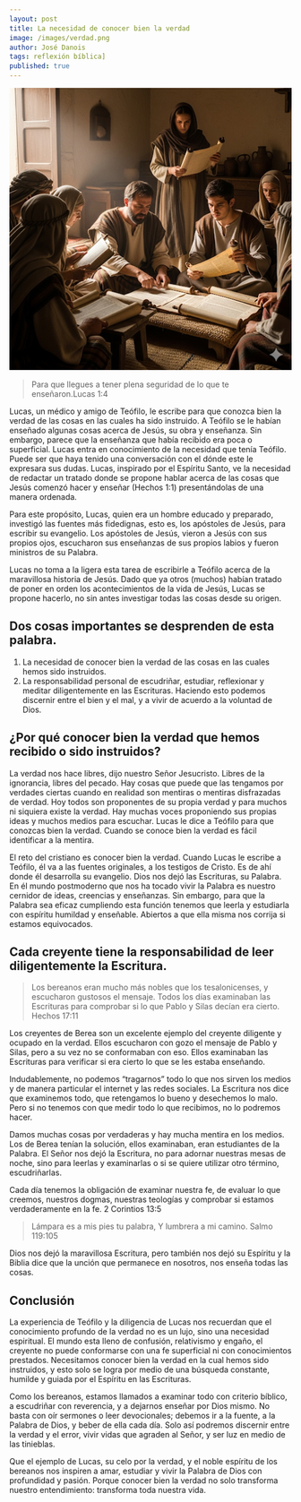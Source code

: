 ```yaml
---
layout: post
title: La necesidad de conocer bien la verdad
image: /images/verdad.png
author: José Danois
tags: reflexión bíblica]
published: true
---
```

![verdad](/images/verdad.png)
>Para que llegues a tener plena seguridad de lo que te enseñaron.Lucas 1:4

Lucas, un médico y amigo de Teófilo, le escribe para que conozca bien la verdad de las cosas en las cuales ha sido instruido. A Teófilo se le habían enseñado algunas cosas acerca de Jesús, su obra y enseñanza. Sin embargo, parece que la enseñanza que había recibido era poca o superficial. Lucas entra en conocimiento de la necesidad que tenía Teófilo. Puede ser que haya tenido una conversación con el dónde este le expresara sus dudas. Lucas, inspirado por el Espíritu Santo, ve la necesidad de redactar un tratado donde se propone hablar acerca de las cosas que Jesús comenzó hacer y enseñar (Hechos 1:1) presentándolas de una manera ordenada.

Para este propósito, Lucas, quien era un hombre educado y preparado, investigó las fuentes más fidedignas, esto es, los apóstoles de Jesús, para escribir su evangelio. Los apóstoles de Jesús, vieron a Jesús con sus propios ojos, escucharon sus enseñanzas de sus propios labios y fueron ministros de su Palabra.

Lucas no toma a la ligera esta tarea de escribirle a Teófilo acerca de la maravillosa historia de Jesús. Dado que ya otros (muchos) habían tratado de poner en orden los acontecimientos de la vida de Jesús, Lucas se propone hacerlo, no sin antes investigar todas las cosas desde su origen.

## Dos cosas importantes se desprenden de esta palabra.

1.  La necesidad de conocer bien la verdad de las cosas en las cuales hemos sido instruidos.
2.  La responsabilidad personal de escudriñar, estudiar, reflexionar y meditar diligentemente en las Escrituras. Haciendo esto podemos discernir entre el bien y el mal, y a vivir de acuerdo a la voluntad de Dios.

## ¿Por qué conocer bien la verdad que hemos recibido o sido instruidos?

La verdad nos hace libres, dijo nuestro Señor Jesucristo. Libres de la ignorancia, libres del pecado. Hay cosas que puede que las tengamos por verdades ciertas cuando en realidad son mentiras o mentiras disfrazadas de verdad. Hoy todos son proponentes de su propia verdad y para muchos ni siquiera existe la verdad. Hay muchas voces proponiendo sus propias ideas y muchos medios para escuchar. Lucas le dice a Teófilo para que conozcas bien la verdad. Cuando se conoce bien la verdad es fácil identificar a la mentira.

El reto del cristiano es conocer bien la verdad. Cuando Lucas le escribe a Teófilo, él va a las fuentes originales, a los testigos de Cristo. Es de ahí donde él desarrolla su evangelio. Dios nos dejó las Escrituras, su Palabra. En él mundo postmoderno que nos ha tocado vivir la Palabra es nuestro cernidor de ideas, creencias y enseñanzas. Sin embargo, para que la Palabra sea eficaz cumpliendo esta función tenemos que leerla y estudiarla con espíritu humildad y enseñable. Abiertos a que ella misma nos corrija si estamos equivocados.

## Cada creyente tiene la responsabilidad de leer diligentemente la Escritura.

> Los bereanos eran mucho más nobles que los tesalonicenses, y escucharon gustosos el mensaje. Todos los días examinaban las Escrituras para comprobar si lo que Pablo y Silas decían era cierto. Hechos 17:11

Los creyentes de Berea son un excelente ejemplo del creyente diligente y ocupado en la verdad. Ellos escucharon con gozo el mensaje de Pablo y Silas, pero a su vez no se conformaban con eso. Ellos examinaban las Escrituras para verificar si era cierto lo que se les estaba enseñando.

Indudablemente, no podemos “tragarnos” todo lo que nos sirven los medios y de manera particular el internet y las redes sociales. La Escritura nos dice que examinemos todo, que retengamos lo bueno y desechemos lo malo. Pero si no tenemos con que medir todo lo que recibimos, no lo podremos hacer.

Damos muchas cosas por verdaderas y hay mucha mentira en los medios. Los de Berea tenían la solución, ellos examinaban, eran estudiantes de la Palabra. El Señor nos dejó la Escritura, no para adornar nuestras mesas de noche, sino para leerlas y examinarlas o si se quiere utilizar otro término, escudriñarlas.

Cada día tenemos la obligación de examinar nuestra fe, de evaluar lo que creemos, nuestros dogmas, nuestras teologías y comprobar si estamos verdaderamente en la fe. 2 Corintios 13:5

> Lámpara es a mis pies tu palabra, Y lumbrera a mi camino. Salmo 119:105

Dios nos dejó la maravillosa Escritura, pero también nos dejó su Espíritu y la Biblia dice que la unción que permanece en nosotros, nos enseña todas las cosas.

## Conclusión

La experiencia de Teófilo y la diligencia de Lucas nos recuerdan que el conocimiento profundo de la verdad no es un lujo, sino una necesidad espiritual. El mundo esta lleno de confusión, relativismo y engaño, el creyente no puede conformarse con una fe superficial ni con conocimientos prestados. Necesitamos conocer bien la verdad en la cual hemos sido instruidos, y esto solo se logra por medio de una búsqueda constante, humilde y guiada por el Espíritu en las Escrituras.

Como los bereanos, estamos llamados a examinar todo con criterio bíblico, a escudriñar con reverencia, y a dejarnos enseñar por Dios mismo. No basta con oír sermones o leer devocionales; debemos ir a la fuente, a la Palabra de Dios, y beber de ella cada día. Solo así podremos discernir entre la verdad y el error, vivir vidas que agraden al Señor, y ser luz en medio de las tinieblas.

Que el ejemplo de Lucas, su celo por la verdad, y el noble espíritu de los bereanos nos inspiren a amar, estudiar y vivir la Palabra de Dios con profundidad y pasión. Porque conocer bien la verdad no solo transforma nuestro entendimiento: transforma toda nuestra vida.
